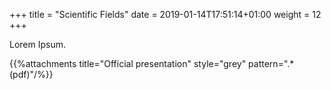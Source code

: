 +++
title = "Scientific Fields"
date =  2019-01-14T17:51:14+01:00
weight = 12
+++

Lorem Ipsum.

{{%attachments title="Official presentation" style="grey" pattern=".*(pdf)"/%}}
